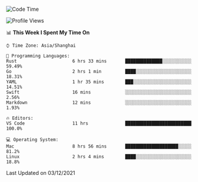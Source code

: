 <!--START_SECTION:waka-->
![Code Time](http://img.shields.io/badge/Code%20Time-759%20hrs%2023%20mins-blue)

![Profile Views](http://img.shields.io/badge/Profile%20Views-5-blue)

📊 **This Week I Spent My Time On** 

```text
⌚︎ Time Zone: Asia/Shanghai

💬 Programming Languages: 
Rust                     6 hrs 33 mins       ██████████████░░░░░░░░░░░   59.49% 
Go                       2 hrs 1 min         ████░░░░░░░░░░░░░░░░░░░░░   18.31% 
YAML                     1 hr 35 mins        ███░░░░░░░░░░░░░░░░░░░░░░   14.51% 
Swift                    16 mins             ░░░░░░░░░░░░░░░░░░░░░░░░░   2.56% 
Markdown                 12 mins             ░░░░░░░░░░░░░░░░░░░░░░░░░   1.93%

🔥 Editors: 
VS Code                  11 hrs              █████████████████████████   100.0%

💻 Operating System: 
Mac                      8 hrs 56 mins       ████████████████████░░░░░   81.2% 
Linux                    2 hrs 4 mins        ████░░░░░░░░░░░░░░░░░░░░░   18.8%

```


 Last Updated on 03/12/2021
<!--END_SECTION:waka-->
